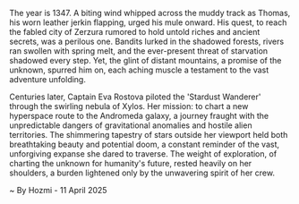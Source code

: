 
The year is 1347.  A biting wind whipped across the muddy track as Thomas, his worn leather jerkin flapping, urged his mule onward.  His quest, to reach the fabled city of Zerzura rumored to hold untold riches and ancient secrets, was a perilous one.  Bandits lurked in the shadowed forests,  rivers ran swollen with spring melt, and the ever-present threat of starvation shadowed every step. Yet, the glint of distant mountains, a promise of the unknown, spurred him on, each aching muscle a testament to the vast adventure unfolding.


Centuries later, Captain Eva Rostova piloted the 'Stardust Wanderer' through the swirling nebula of Xylos.  Her mission: to chart a new hyperspace route to the Andromeda galaxy, a journey fraught with the unpredictable dangers of gravitational anomalies and hostile alien territories.  The shimmering tapestry of stars outside her viewport held both breathtaking beauty and potential doom, a constant reminder of the vast, unforgiving expanse she dared to traverse.  The weight of exploration, of charting the unknown for humanity's future, rested heavily on her shoulders, a burden lightened only by the unwavering spirit of her crew.

~ By Hozmi - 11 April 2025
